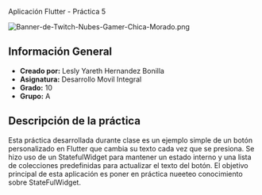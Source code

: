 Aplicación Flutter - Práctica 5

![Banner-de-Twitch-Nubes-Gamer-Chica-Morado.png](https://i.postimg.cc/15q3LFXF/Banner-de-Twitch-Nubes-Gamer-Chica-Morado.png)

## Información General

- **Creado por:** Lesly Yareth Hernandez Bonilla
- **Asignatura:** Desarrollo Movil Integral
- **Grado:** 10
- **Grupo:** A
## Descripción de la práctica

Esta práctica desarrollada durante clase es un ejemplo simple de un botón personalizado en Flutter que cambia su texto cada vez que se presiona. Se hizo uso de un StatefulWidget para mantener un estado interno y una lista de colecciones predefinidas para actualizar el texto del botón. El objetivo principal de esta aplicación es poner en práctica nueeteo conocimiento sobre StateFulWidget. 






